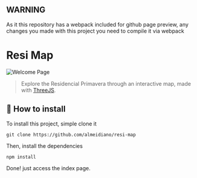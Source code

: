 ## WARNING 
As it this repository has a webpack included for github page preview, any changes you made with this project you need to compile it via webpack

# Resi Map

<img src="https://a.pomf.cat/ldcacb.png" alt="Welcome Page">

> Explore the Residencial Primavera through an interactive map, made with <a href="https://threejs.org/" target="_blank">ThreeJS</a>.

## 🚀 How to install 

To install this project, simple clone it 

```
git clone https://github.com/almeidiano/resi-map
```

Then, install the dependencies 
```
npm install
```

Done! just access the index page.
